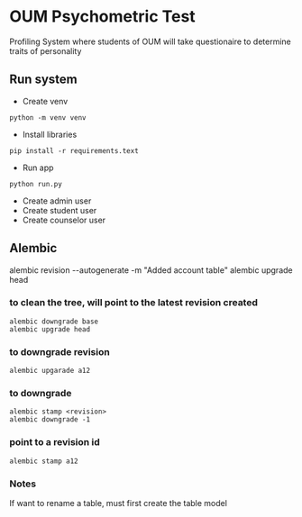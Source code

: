 # OUM Psychometric Test
Profiling System where students of OUM will take questionaire to determine traits of personality

## Run system
- Create venv
```
python -m venv venv
```
- Install libraries
```
pip install -r requirements.text
```

- Run app
```
python run.py
```

- Create admin user
- Create student user
- Create counselor user

## Alembic
alembic revision --autogenerate -m "Added account table"
alembic upgrade head

### to clean the tree, will point to the latest revision created
```
alembic downgrade base
alembic upgrade head
```
### to downgrade revision 
```
alembic upgarade a12
```
### to downgrade
```
alembic stamp <revision>
alembic downgrade -1
```
### point to a revision id
```
alembic stamp a12
```
### Notes 
If want to rename a table, must first create the table model
